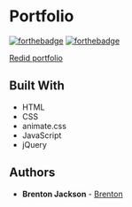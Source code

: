 # Portfolio

[![forthebadge](https://forthebadge.com/images/badges/made-with-javascript.svg)](https://forthebadge.com)
[![forthebadge](https://forthebadge.com/images/badges/check-it-out.svg)](https://forthebadge.com)


[Redid portfolio](https://brentonjackson.me)


## Built With

* HTML
* CSS
* animate.css
* JavaScript
* jQuery




## Authors

* **Brenton Jackson** - [Brenton](https://github.com/brentonjackson)


